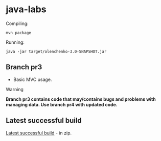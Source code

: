 # java-labs

Compiling:
```
mvn package
```
Running:
```
java -jar target/olenchenko-3.0-SNAPSHOT.jar
```

## Branch pr3
- Basic MVC usage.

> [!WARNING]
> **Branch pr3 contains code that may/contains bugs and problems with managing data. Use branch pr4 with updated code.**


## Latest successful build
[Latest successful build](https://nightly.link/golenchenko/java-labs-olenchenko/workflows/maven-publish/pr3/Package.zip) - in zip.